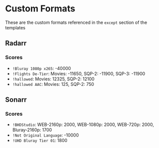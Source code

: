 # Custom Formats
These are the custom formats referenced in the `except` section of the templates

## Radarr
### Scores
- `!Bluray 1080p x265`: -40000
- `!Flights De-Tier`: Movies: -11650, SQP-2: -11900, SQP-3: -11900
- `!hallowed`: Movies: 12325, SQP-2: 12100
- `!hallowed AAC`: Movies: 125, SQP-2: 750

## Sonarr
### Scores
- `!BHDStudio`: WEB-2160p: 2000, WEB-1080p: 2000, WEB-720p: 2000, Bluray-2160p: 1700
- `!Not Original Language`: -10000
- `!UHD Bluray Tier 01`: 1800
